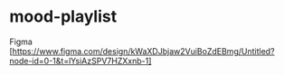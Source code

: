 # mood-playlist

Figma [https://www.figma.com/design/kWaXDJbjaw2VuiBoZdEBmg/Untitled?node-id=0-1&t=lYsiAzSPV7HZXxnb-1]
